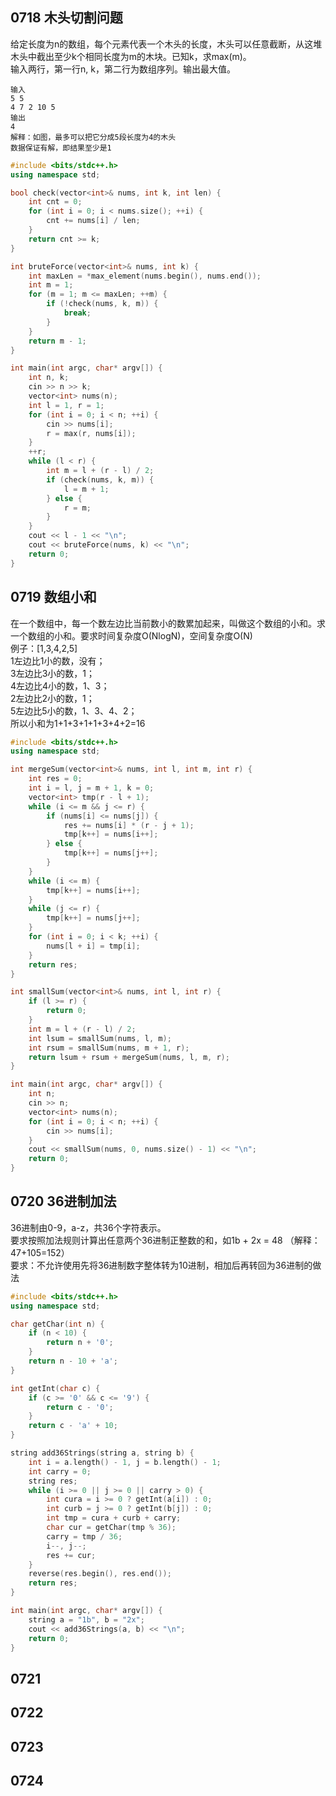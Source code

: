 ## 0718 木头切割问题
给定长度为n的数组，每个元素代表一个木头的长度，木头可以任意截断，从这堆木头中截出至少k个相同长度为m的木块。已知k，求max(m)。  
输入两行，第一行n, k，第二行为数组序列。输出最大值。
```
输入
5 5
4 7 2 10 5
输出
4
解释：如图，最多可以把它分成5段长度为4的木头
数据保证有解，即结果至少是1
```
```cpp
#include <bits/stdc++.h>
using namespace std;

bool check(vector<int>& nums, int k, int len) {
    int cnt = 0;
    for (int i = 0; i < nums.size(); ++i) {
        cnt += nums[i] / len;
    }
    return cnt >= k;
}

int bruteForce(vector<int>& nums, int k) {
    int maxLen = *max_element(nums.begin(), nums.end());
    int m = 1;
    for (m = 1; m <= maxLen; ++m) {
        if (!check(nums, k, m)) {
            break;
        }
    }
    return m - 1;
}

int main(int argc, char* argv[]) {
    int n, k;
    cin >> n >> k;
    vector<int> nums(n);
    int l = 1, r = 1;
    for (int i = 0; i < n; ++i) {
        cin >> nums[i];
        r = max(r, nums[i]);
    }
    ++r;
    while (l < r) {
        int m = l + (r - l) / 2;
        if (check(nums, k, m)) {
            l = m + 1;
        } else {
            r = m;
        }
    }
    cout << l - 1 << "\n";
    cout << bruteForce(nums, k) << "\n";
    return 0;
}
```

## 0719 数组小和
在一个数组中，每一个数左边比当前数小的数累加起来，叫做这个数组的小和。求一个数组的小和。要求时间复杂度O(NlogN)，空间复杂度O(N)  
例子：[1,3,4,2,5]  
1左边比1小的数，没有；  
3左边比3小的数，1；  
4左边比4小的数，1、3；  
2左边比2小的数，1；  
5左边比5小的数，1、3、4、2；  
所以小和为1+1+3+1+1+3+4+2=16
```cpp
#include <bits/stdc++.h>
using namespace std;

int mergeSum(vector<int>& nums, int l, int m, int r) {
    int res = 0;
    int i = l, j = m + 1, k = 0;
    vector<int> tmp(r - l + 1);
    while (i <= m && j <= r) {
        if (nums[i] <= nums[j]) {
            res += nums[i] * (r - j + 1);
            tmp[k++] = nums[i++];
        } else {
            tmp[k++] = nums[j++];
        }
    }
    while (i <= m) {
        tmp[k++] = nums[i++];
    }
    while (j <= r) {
        tmp[k++] = nums[j++];
    }
    for (int i = 0; i < k; ++i) {
        nums[l + i] = tmp[i];
    }
    return res;
}

int smallSum(vector<int>& nums, int l, int r) {
    if (l >= r) {
        return 0;
    }
    int m = l + (r - l) / 2; 
    int lsum = smallSum(nums, l, m);
    int rsum = smallSum(nums, m + 1, r);
    return lsum + rsum + mergeSum(nums, l, m, r);
}

int main(int argc, char* argv[]) {
    int n;
    cin >> n;
    vector<int> nums(n);
    for (int i = 0; i < n; ++i) {
        cin >> nums[i];
    }
    cout << smallSum(nums, 0, nums.size() - 1) << "\n";
    return 0;
}
```

## 0720 36进制加法
36进制由0-9，a-z，共36个字符表示。  
要求按照加法规则计算出任意两个36进制正整数的和，如1b + 2x = 48  （解释：47+105=152）  
要求：不允许使用先将36进制数字整体转为10进制，相加后再转回为36进制的做法
```cpp
#include <bits/stdc++.h>
using namespace std;

char getChar(int n) {
    if (n < 10) {
        return n + '0';
    }
    return n - 10 + 'a';
}

int getInt(char c) {
    if (c >= '0' && c <= '9') {
        return c - '0';
    }
    return c - 'a' + 10;
}

string add36Strings(string a, string b) {
    int i = a.length() - 1, j = b.length() - 1;
    int carry = 0;
    string res;
    while (i >= 0 || j >= 0 || carry > 0) {
        int cura = i >= 0 ? getInt(a[i]) : 0;
        int curb = j >= 0 ? getInt(b[j]) : 0;
        int tmp = cura + curb + carry;
        char cur = getChar(tmp % 36);
        carry = tmp / 36;
        i--, j--;
        res += cur;
    }
    reverse(res.begin(), res.end());
    return res;
}

int main(int argc, char* argv[]) {
    string a = "1b", b = "2x";
    cout << add36Strings(a, b) << "\n";
    return 0;
}
```

## 0721

## 0722

## 0723

## 0724
